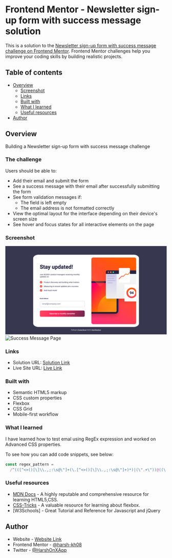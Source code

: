 # Frontend Mentor - Newsletter sign-up form with success message solution

This is a solution to the [Newsletter sign-up form with success message challenge on Frontend Mentor](https://www.frontendmentor.io/challenges/newsletter-signup-form-with-success-message-3FC1AZbNrv). Frontend Mentor challenges help you improve your coding skills by building realistic projects.

## Table of contents

- [Overview](#overview)
  - [Screenshot](#screenshot)
  - [Links](#links)
  - [Built with](#built-with)
  - [What I learned](#what-i-learned)
  - [Useful resources](#useful-resources)
- [Author](#author)

## Overview

Building a Newsletter sign-up form with success message challenge

### The challenge

Users should be able to:

- Add their email and submit the form
- See a success message with their email after successfully submitting the form
- See form validation messages if:
  - The field is left empty
  - The email address is not formatted correctly
- View the optimal layout for the interface depending on their device's screen size
- See hover and focus states for all interactive elements on the page

### Screenshot

![SignUp Page](./solution-signup-page.jpg)
![Success Message Page](./solution-success.jpg)

### Links

- Solution URL: [Solution Link](https://github.com/harsh-kh08/FrontendMentorChallenges/tree/master/newsletter-sign-up-with-success-message-main)
- Live Site URL: [Live Link](https://frontend-mentor-challenges-harsh-kh08-newsletter-signup.vercel.app/)

### Built with

- Semantic HTML5 markup
- CSS custom properties
- Flexbox
- CSS Grid
- Mobile-first workflow

### What I learned

I have learned how to test emal using RegEx expression and worked on Advanced CSS properties.

To see how you can add code snippets, see below:

```js
const regex_pattern =
  /^(([^<>()[\]\\.,;:\s@\"]+(\.[^<>()[\]\\.,;:\s@\"]+)*)|(\".+\"))@((\[[0-9]{1,3}\.[0-9]{1,3}\.[0-9]{1,3}\.[0-9]{1,3}\])|(([a-zA-Z\-0-9]+\.)+[a-zA-Z]{2,}))$/;
```

### Useful resources

- [MDN Docs](https://developer.mozilla.org/en-US/) - A highly reputable and comprehensive resource for learning HTML5,CSS.
- [CSS-Tricks](https://css-tricks.com/snippets/css/a-guide-to-flexbox/) - A valuable resource for learning about flexbox.
- [W3Schools] - Great Tutorial and Reference for Javascript and jQuery

## Author

- Website - [Website Link](https://frontend-mentor-challenges-harsh-kh08-newsletter-signup.vercel.app)
- Frontend Mentor - [@harsh-kh08](https://www.frontendmentor.io/profile/harsh-kh08)
- Twitter - [@HarshOnXApp](https://twitter.com/HarshOnXApp)
